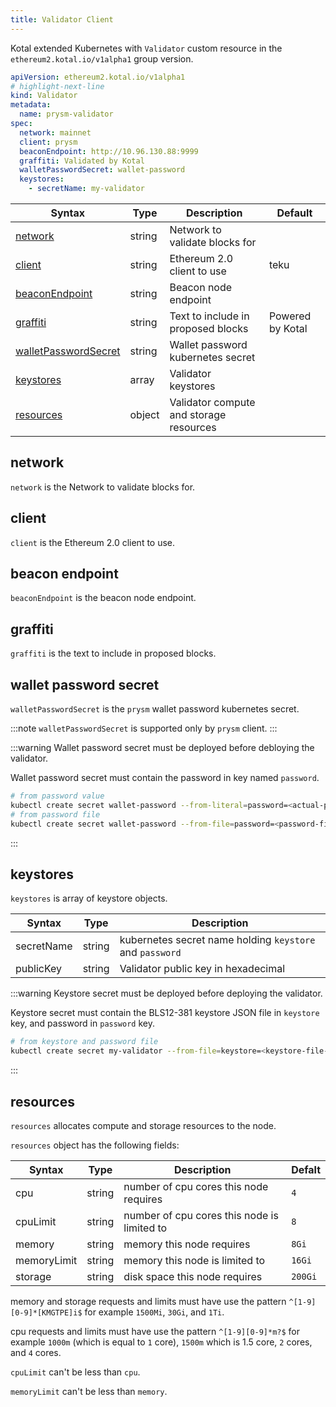 ```yaml
---
title: Validator Client
---
```


Kotal extended Kubernetes with `Validator` custom resource in the `ethereum2.kotal.io/v1alpha1` group version.

```yaml
apiVersion: ethereum2.kotal.io/v1alpha1
# highlight-next-line
kind: Validator
metadata:
  name: prysm-validator
spec:
  network: mainnet
  client: prysm
  beaconEndpoint: http://10.96.130.88:9999
  graffiti: Validated by Kotal
  walletPasswordSecret: wallet-password
  keystores:
    - secretName: my-validator
```

| Syntax                                          | Type   | Description                             | Default          |
| ----------------------------------------------- | ------ | --------------------------------------- | ---------------- |
| [network](#network)                             | string | Network to validate blocks for          |                  |
| [client](#client)                               | string | Ethereum 2.0 client to use              | teku             |
| [beaconEndpoint](#beacon-endpoint)              | string | Beacon node endpoint                    |                  |
| [graffiti](#graffiti)                           | string | Text to include in proposed blocks      | Powered by Kotal |
| [walletPasswordSecret](#wallet-password-secret) | string | Wallet password kubernetes secret       |                  |
| [keystores](#keystores)                         | array  | Validator keystores                     |                  |
| [resources](#resources)                         | object | Validator compute and storage resources |                  |

## network

`network` is the Network to validate blocks for.

## client

`client` is the Ethereum 2.0 client to use.

## beacon endpoint

`beaconEndpoint` is the beacon node endpoint.

## graffiti

`graffiti` is the text to include in proposed blocks.

## wallet password secret

`walletPasswordSecret` is the `prysm` wallet password kubernetes secret.

:::note
`walletPasswordSecret` is supported only by `prysm` client.
:::

:::warning
Wallet password secret must be deployed before debloying the validator.

Wallet password secret must contain the password in key named `password`.

```bash
# from password value
kubectl create secret wallet-password --from-literal=password=<actual-password>
# from password file
kubectl create secret wallet-password --from-file=password=<password-file-path>
```

:::

## keystores

`keystores` is array of keystore objects.

| Syntax     | Type   | Description                                              |
| ---------- | ------ | -------------------------------------------------------- |
| secretName | string | kubernetes secret name holding `keystore` and `password` |
| publicKey  | string | Validator public key in hexadecimal                      |

:::warning
Keystore secret must be deployed before deploying the validator.

Keystore secret must contain the BLS12-381 keystore JSON file in `keystore` key, and password in `password` key.

```bash
# from keystore and password file
kubectl create secret my-validator --from-file=keystore=<keystore-file-path> --from-file=password=<password-file-path>
```

:::

## resources

`resources` allocates compute and storage resources to the node.

`resources` object has the following fields:

| Syntax      | Type   | Description                                 | Defalt  |
| ----------- | ------ | ------------------------------------------- | ------- |
| cpu         | string | number of cpu cores this node requires      | `4`     |
| cpuLimit    | string | number of cpu cores this node is limited to | `8`     |
| memory      | string | memory this node requires                   | `8Gi`   |
| memoryLimit | string | memory this node is limited to              | `16Gi`  |
| storage     | string | disk space this node requires               | `200Gi` |

memory and storage requests and limits must have use the pattern `^[1-9][0-9]*[KMGTPE]i$` for example `1500Mi`, `30Gi`, and `1Ti`.

cpu requests and limits must have use the pattern `^[1-9][0-9]*m?$` for example `1000m` (which is equal to `1` core), `1500m` which is 1.5 core, `2` cores, and `4` cores.

`cpuLimit` can't be less than `cpu`.

`memoryLimit` can't be less than `memory`.

